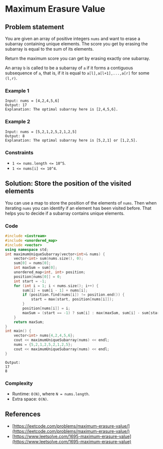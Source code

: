 # Maximum Erasure Value

## Problem statement

You are given an array of positive integers `nums` and want to erase a subarray containing unique elements. The score you get by erasing the subarray is equal to the sum of its elements.

Return the maximum score you can get by erasing exactly one subarray.

An array `b` is called to be a subarray of `a` if it forms a contiguous subsequence of `a`, that is, if it is equal to `a[l],a[l+1],...,a[r]` for some `(l,r)`.

 

### Example 1
```text
Input: nums = [4,2,4,5,6]
Output: 17
Explanation: The optimal subarray here is [2,4,5,6].
```

### Example 2
```text
Input: nums = [5,2,1,2,5,2,1,2,5]
Output: 8
Explanation: The optimal subarray here is [5,2,1] or [1,2,5].
``` 

### Constraints

* `1 <= nums.length <= 10^5`.
* `1 <= nums[i] <= 10^4`.

## Solution: Store the position of the visited elements

You can use a map to store the position of the elements of `nums`. Then when iterating `nums` you can identify if an element has been visited before. That helps you to decide if a subarray contains unique elements.


### Code
```cpp
#include <iostream>
#include <unordered_map>
#include <vector>
using namespace std;
int maximumUniqueSubarray(vector<int>& nums) {
    vector<int> sum(nums.size(), 0);
    sum[0] = nums[0];    
    int maxSum = sum[0];
    unordered_map<int, int> position;
    position[nums[0]] = 0;
    int start = -1;
    for (int i = 1; i < nums.size(); i++) {
        sum[i] = sum[i - 1] + nums[i];
        if (position.find(nums[i]) != position.end()) {
            start = max(start, position[nums[i]]);
        }
        position[nums[i]] = i;
        maxSum = (start == -1) ? sum[i] : max(maxSum, sum[i] - sum[start]);
    }
    return maxSum;
}
int main() {
    vector<int> nums{4,2,4,5,6};
    cout << maximumUniqueSubarray(nums) << endl;
    nums = {5,2,1,2,5,2,1,2,5};
    cout << maximumUniqueSubarray(nums) << endl;
}
```
```text
Output:
17
8
```

### Complexity
* Runtime: `O(N)`, where `N = nums.length`.
* Extra space: `O(N)`.

## References
* [https://leetcode.com/problems/maximum-erasure-value/](https://leetcode.com/problems/maximum-erasure-value/)
* [https://www.leetsolve.com/1695-maximum-erasure-value](https://www.leetsolve.com/1695-maximum-erasure-value)
